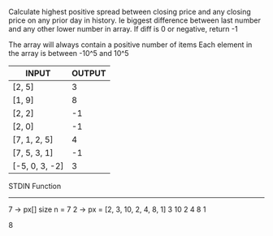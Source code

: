 Calculate highest positive spread between closing price and any closing price on any prior day in history. Ie biggest difference between last number and any other lower number in array. If diff is 0 or negative, return -1

The array will always contain a positive number of items
Each element in the array is between -10^5 and 10^5

INPUT | OUTPUT
-|-
[2, 5] | 3
[1, 9] | 8
[2, 2] | -1
[2, 0] | -1
[7, 1, 2, 5] | 4
[7, 5, 3, 1] | -1
[-5, 0, 3, -2] | 3

STDIN    Function
-----    --------
7    →   px[] size n = 7
2    →   px = [2, 3, 10, 2, 4, 8, 1]
3
10
2
4
8
1

8
